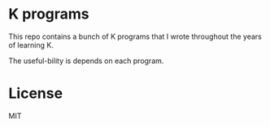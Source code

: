 # K programs

This repo contains a bunch of K programs that I wrote throughout the years of learning K.

The useful-bility is depends on each program.

# License

MIT
